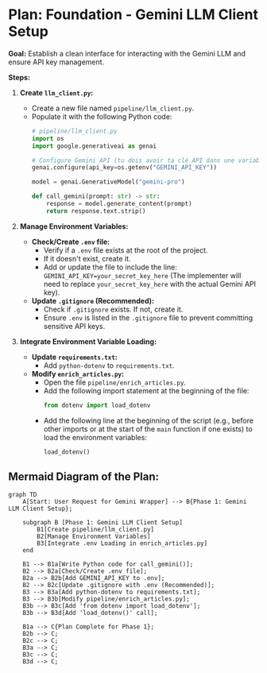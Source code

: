 # Plan: Foundation - Gemini LLM Client Setup

**Goal:** Establish a clean interface for interacting with the Gemini LLM and ensure API key management.

**Steps:**

1.  **Create `llm_client.py`:**
    *   Create a new file named `pipeline/llm_client.py`.
    *   Populate it with the following Python code:
        ```python
        # pipeline/llm_client.py
        import os
        import google.generativeai as genai

        # Configure Gemini API (tu dois avoir ta clé API dans une variable d'environnement)
        genai.configure(api_key=os.getenv("GEMINI_API_KEY"))

        model = genai.GenerativeModel("gemini-pro")

        def call_gemini(prompt: str) -> str:
            response = model.generate_content(prompt)
            return response.text.strip()
        ```

2.  **Manage Environment Variables:**
    *   **Check/Create `.env` file:**
        *   Verify if a `.env` file exists at the root of the project.
        *   If it doesn't exist, create it.
        *   Add or update the file to include the line: `GEMINI_API_KEY=your_secret_key_here` (The implementer will need to replace `your_secret_key_here` with the actual Gemini API key).
    *   **Update `.gitignore` (Recommended):**
        *   Check if `.gitignore` exists. If not, create it.
        *   Ensure `.env` is listed in the `.gitignore` file to prevent committing sensitive API keys.

3.  **Integrate Environment Variable Loading:**
    *   **Update `requirements.txt`:**
        *   Add `python-dotenv` to `requirements.txt`.
    *   **Modify `enrich_articles.py`:**
        *   Open the file `pipeline/enrich_articles.py`.
        *   Add the following import statement at the beginning of the file:
            ```python
            from dotenv import load_dotenv
            ```
        *   Add the following line at the beginning of the script (e.g., before other imports or at the start of the `main` function if one exists) to load the environment variables:
            ```python
            load_dotenv()
            ```

## Mermaid Diagram of the Plan:

```mermaid
graph TD
    A[Start: User Request for Gemini Wrapper] --> B{Phase 1: Gemini LLM Client Setup};

    subgraph B [Phase 1: Gemini LLM Client Setup]
        B1[Create pipeline/llm_client.py]
        B2[Manage Environment Variables]
        B3[Integrate .env Loading in enrich_articles.py]
    end

    B1 --> B1a[Write Python code for call_gemini()];
    B2 --> B2a[Check/Create .env file];
    B2a --> B2b[Add GEMINI_API_KEY to .env];
    B2 --> B2c[Update .gitignore with .env (Recommended)];
    B3 --> B3a[Add python-dotenv to requirements.txt];
    B3 --> B3b[Modify pipeline/enrich_articles.py];
    B3b --> B3c[Add 'from dotenv import load_dotenv'];
    B3b --> B3d[Add 'load_dotenv()' call];

    B1a --> C{Plan Complete for Phase 1};
    B2b --> C;
    B2c --> C;
    B3a --> C;
    B3c --> C;
    B3d --> C;